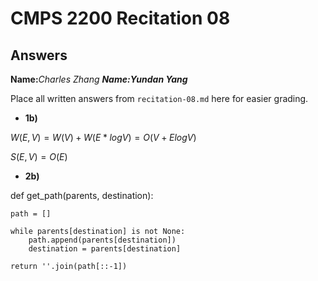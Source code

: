 # CMPS 2200 Recitation 08

## Answers

**Name:**__Charles Zhang_
**Name:**__Yundan Yang___


Place all written answers from `recitation-08.md` here for easier grading.



- **1b)**


$W(E,V) = W(V) + W(E*log V) = O(V+Elog V)$

 
$S(E,V) = O(E)$  


- **2b)**



def get_path(parents, destination):

    path = []
    
    while parents[destination] is not None:
        path.append(parents[destination])
        destination = parents[destination]
    
    return ''.join(path[::-1])
